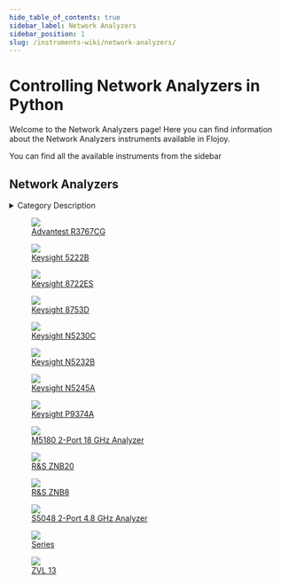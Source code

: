 ```yaml
--- 
hide_table_of_contents: true
sidebar_label: Network Analyzers
sidebar_position: 1
slug: /instruments-wiki/network-analyzers/
---
```


# Controlling Network Analyzers in Python

Welcome to the Network Analyzers page! Here you can find information about the Network Analyzers instruments available in Flojoy.

You can find all the available instruments from the sidebar


## Network Analyzers 

 <details> 
 <summary>Category Description</summary> 
 Vector network analyzers are crucial for the characterization of the devices and components used in radio frequency and microwave systems. This includes network testing for wifi, computer networks, cell phone coverage, and much more. These powerful devices are used in various stages of product development and can be used to verify the performance of various components such as antennas, amplifiers, cables, and many other active or passive devices. We use network analyzers to test these components to verify specifications of building blocks for more complex RF systems. Testing these systems ensures distortion-free transmission of communication signals and ensures a good match when absorbing power. 
 </details> 

 <div className="flex flex-wrap" style={{ marginLeft: "-40px" }}>


<div className="p-4">

<a href="/instruments-wiki/network-analyzers/advantest/advantest-r3767cg">
<figure style={{ width: "185px", height: "200px", objectFit: "scale-down", marginRight: "15px" }}>
<img src="https://res.cloudinary.com/dhopxs1y3/image/upload/e_bgremoval/v1692395166/Instruments/Network%20Analyzers/Advantest-R3767CG/file.png" style={{ width: "185px", height: "200px", objectFit: "scale-down", marginRight: "15px" }} />
<figcaption>Advantest R3767CG</figcaption>
</figure>
</a></div>


<div className="p-4">

<a href="/instruments-wiki/network-analyzers/keysight/keysight-5222b">
<figure style={{ width: "185px", height: "200px", objectFit: "scale-down", marginRight: "15px" }}>
<img src="https://res.cloudinary.com/dhopxs1y3/image/upload/e_bgremoval/v1692395597/Instruments/Network%20Analyzers/Keysight-5222B/file.png" style={{ width: "185px", height: "200px", objectFit: "scale-down", marginRight: "15px" }} />
<figcaption>Keysight 5222B</figcaption>
</figure>
</a></div>


<div className="p-4">

<a href="/instruments-wiki/network-analyzers/agilent/keysight-8722es">
<figure style={{ width: "185px", height: "200px", objectFit: "scale-down", marginRight: "15px" }}>
<img src="https://res.cloudinary.com/dhopxs1y3/image/upload/e_bgremoval/v1692639228/Instruments/Network%20Analyzers/Keysight-8722ES/file.png" style={{ width: "185px", height: "200px", objectFit: "scale-down", marginRight: "15px" }} />
<figcaption>Keysight 8722ES </figcaption>
</figure>
</a></div>


<div className="p-4">

<a href="/instruments-wiki/network-analyzers/hp/keysight-8753d">
<figure style={{ width: "185px", height: "200px", objectFit: "scale-down", marginRight: "15px" }}>
<img src="https://res.cloudinary.com/dhopxs1y3/image/upload/e_bgremoval/v1692395540/Instruments/Network%20Analyzers/Keysight-8753D/file.png" style={{ width: "185px", height: "200px", objectFit: "scale-down", marginRight: "15px" }} />
<figcaption>Keysight 8753D</figcaption>
</figure>
</a></div>


<div className="p-4">

<a href="/instruments-wiki/network-analyzers/keysight/keysight-n5230c">
<figure style={{ width: "185px", height: "200px", objectFit: "scale-down", marginRight: "15px" }}>
<img src="https://res.cloudinary.com/dhopxs1y3/image/upload/e_bgremoval/v1692395598/Instruments/Network%20Analyzers/Keysight-N5230C/file.png" style={{ width: "185px", height: "200px", objectFit: "scale-down", marginRight: "15px" }} />
<figcaption>Keysight N5230C</figcaption>
</figure>
</a></div>


<div className="p-4">

<a href="/instruments-wiki/network-analyzers/keysight/keysight-n5232b">
<figure style={{ width: "185px", height: "200px", objectFit: "scale-down", marginRight: "15px" }}>
<img src="https://res.cloudinary.com/dhopxs1y3/image/upload/e_bgremoval/v1692395598/Instruments/Network%20Analyzers/Keysight-N5232B/file.png" style={{ width: "185px", height: "200px", objectFit: "scale-down", marginRight: "15px" }} />
<figcaption>Keysight N5232B</figcaption>
</figure>
</a></div>


<div className="p-4">

<a href="/instruments-wiki/network-analyzers/keysight/keysight-n5245a">
<figure style={{ width: "185px", height: "200px", objectFit: "scale-down", marginRight: "15px" }}>
<img src="https://res.cloudinary.com/dhopxs1y3/image/upload/e_bgremoval/v1692395603/Instruments/Network%20Analyzers/Keysight-N5245A/file.png" style={{ width: "185px", height: "200px", objectFit: "scale-down", marginRight: "15px" }} />
<figcaption>Keysight N5245A</figcaption>
</figure>
</a></div>


<div className="p-4">

<a href="/instruments-wiki/network-analyzers/keysight/keysight-p9374a">
<figure style={{ width: "185px", height: "200px", objectFit: "scale-down", marginRight: "15px" }}>
<img src="https://res.cloudinary.com/dhopxs1y3/image/upload/e_bgremoval/v1692395601/Instruments/Network%20Analyzers/Keysight-P9374A/file.png" style={{ width: "185px", height: "200px", objectFit: "scale-down", marginRight: "15px" }} />
<figcaption>Keysight P9374A</figcaption>
</figure>
</a></div>


<div className="p-4">

<a href="/instruments-wiki/network-analyzers/coppermountain/m5180-2-port-18-ghz-analyzer">
<figure style={{ width: "185px", height: "200px", objectFit: "scale-down", marginRight: "15px" }}>
<img src="https://res.cloudinary.com/dhopxs1y3/image/upload/e_bgremoval/v1692395776/Instruments/Network%20Analyzers/M5180-2-Port-18-GHz-Analyzer/file.png" style={{ width: "185px", height: "200px", objectFit: "scale-down", marginRight: "15px" }} />
<figcaption>M5180 2-Port 18 GHz Analyzer</figcaption>
</figure>
</a></div>


<div className="p-4">

<a href="/instruments-wiki/network-analyzers/rohdes-&-schwarz/r&s-znb20">
<figure style={{ width: "185px", height: "200px", objectFit: "scale-down", marginRight: "15px" }}>
<img src="https://res.cloudinary.com/dhopxs1y3/image/upload/e_bgremoval/v1692395636/Instruments/Network%20Analyzers/RS-ZNB20/file.png" style={{ width: "185px", height: "200px", objectFit: "scale-down", marginRight: "15px" }} />
<figcaption>R&S ZNB20</figcaption>
</figure>
</a></div>


<div className="p-4">

<a href="/instruments-wiki/network-analyzers/rohdes-&-schwarz/r&s-znb8">
<figure style={{ width: "185px", height: "200px", objectFit: "scale-down", marginRight: "15px" }}>
<img src="https://res.cloudinary.com/dhopxs1y3/image/upload/e_bgremoval/v1692395638/Instruments/Network%20Analyzers/RS-ZNB8/file.png" style={{ width: "185px", height: "200px", objectFit: "scale-down", marginRight: "15px" }} />
<figcaption>R&S ZNB8</figcaption>
</figure>
</a></div>


<div className="p-4">

<a href="/instruments-wiki/network-analyzers/coppermountain/s5048-2-port-48-ghz-analyzer">
<figure style={{ width: "185px", height: "200px", objectFit: "scale-down", marginRight: "15px" }}>
<img src="https://res.cloudinary.com/dhopxs1y3/image/upload/e_bgremoval/v1692639433/Instruments/Network%20Analyzers/S5048-2-Port-4.8-GHz-Analyzer/file.png" style={{ width: "185px", height: "200px", objectFit: "scale-down", marginRight: "15px" }} />
<figcaption>S5048 2-Port 4.8 GHz Analyzer</figcaption>
</figure>
</a></div>


<div className="p-4">

<a href="/instruments-wiki/network-analyzers/rohdes-&-schwarz/series">
<figure style={{ width: "185px", height: "200px", objectFit: "scale-down", marginRight: "15px" }}>
<img src="https://res.cloudinary.com/dhopxs1y3/image/upload/e_bgremoval/v1692655669/Instruments/Network%20Analyzers/Series/file.png" style={{ width: "185px", height: "200px", objectFit: "scale-down", marginRight: "15px" }} />
<figcaption>Series</figcaption>
</figure>
</a></div>


<div className="p-4">

<a href="/instruments-wiki/network-analyzers/rohdes-&-schwarz/zvl-13">
<figure style={{ width: "185px", height: "200px", objectFit: "scale-down", marginRight: "15px" }}>
<img src="https://res.cloudinary.com/dhopxs1y3/image/upload/e_bgremoval/v1692395808/Instruments/Network%20Analyzers/ZVL-13/file.png" style={{ width: "185px", height: "200px", objectFit: "scale-down", marginRight: "15px" }} />
<figcaption>ZVL 13</figcaption>
</figure>
</a></div>
</div>